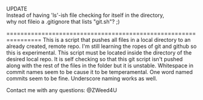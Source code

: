 UPDATE  
Instead of having 'ls'-ish file checking for itself in the directory,  
why not fileio a .gitignore that lists "git.sh"? ;)    



================================================================
This is a script that pushes all files in a local directory to an already created, remote repo. I'm still learning the ropes of git and github so this is experimental. This script must be located inside the directory of the desired local repo. It is self checking so that this git script isn't pushed along with the rest of the files in the folder but it is unstable. Whitespace in commit names seem to be cause it to be temperamental. One word named commits seem to be fine. Underscore naming works as well. 



Contact me with any questions: @ZWeed4U
